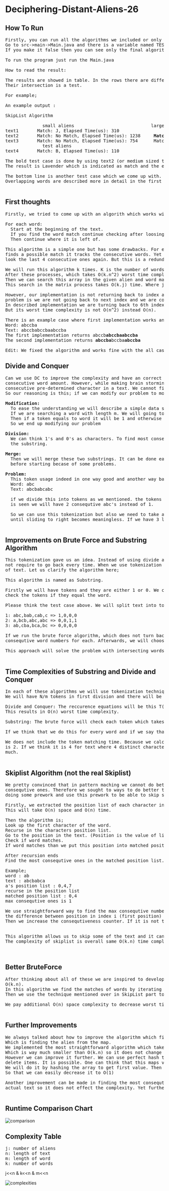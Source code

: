 
# Deciphering-Distant-Aliens-26

## How To Run

<pre>
Firstly, you can run all the algorithms we included or only the algorithm we decided to be best.
Go to src->main->Main.java and there is a variable named TEST_ALL_ALGORITHMS, if you make its value true you can see the results of all algorithms.
If you make it false then you can see only the final algorithms result.

To run the program just run the Main.java

How to read the result:

The results are showed in table. In the rows there are different texts or sentences. In the columns there are different aliens.
Their intersection is a test.

For example;

An example output :

SkipList Algorithm

	          small aliens				               large aliens
text1	    Match: J, Elapsed Time(us): 310                 Match: No Match, Elapsed Time(us): 319
text2	    Match: No Match, Elapsed Time(us): 1238	    <b>Match: Lavender, Elapsed Time(us): 2189</b>
text3	    Match: No Match, Elapsed Time(us): 754	    Match: Albus, Elapsed Time(us): 2184
	          test aliens
text4	    Match: B, Elapsed Time(us): 110	

The bold test case is done by using text2 (or medium sized text, text1 is smallest one and text3 is biggest) and by using large aliens.
The result is Lavender which is indicated as match and the elapsed time in microseconds is given as 2189.

The bottom line is another test case which we come up with. This test case is used to check if algorithm works in overlapping words.
Overlapping words are described more in detail in the first thoughts section.

</pre>

## First thoughts

<pre>
Firstly, we tried to come up with an algorith which works without bothering about complexity. Then we thought a brute force algorithm. This algorithm works like below;

For each word:
  Start at the beginning of the text.
  If you find the word match continue checking after loosing consecutiveness and update the max number of consecutive word find.
  Then continue where it is left of.

This algorithm is a simple one but has some drawbacks. For example at index 5 we have 5 consecutive 3 character words. So algorithm looks till 5th index after it
finds a possible match it tracks the consecutive words. Yet it turns back to 6th index. So when it continues it will find another match at 8th index and it will 
look the last 4 consecutive ones again. But this is a redundancy and it may cause worst time complexity of O(n^2). Where n is the lenght of the text.

We will run this algorithm k times. K is the number of words. 
After these processes, which takes O(k.n^2) worst time complexity, we will have and array which stores maximum consecutive word amounts in the given text.
Then we can search this array in the given alien and word matrix and find the alien.
This search in the matrix process takes O(k.j) time. Where j is the number of aliens.

However, our implementation is not returning back to index after finding consecutive ones. When we first implemented it, we did not realize the problem. The
problem is we are not going back to next index and we are continuing the index after consecutive words. To clarify the situation think the example at the top. 
In described implementation we are turning back to 6th index. But in our implementation we are continuing with index 20. This later implementation is not correct.
But its worst time complexity is not O(n^2) instead O(n).

There is an example case where first implementation works and second not.
Word: abccba
Text: abccbabccbaabccba
The first implementation returns abccb<b>abccbaabccba</b>
The second implementation returns <b>abccba</b>bccba<b>abccba</b>

Edit: We fixed the algorithm and works fine with the all cases.
</pre>

## Divide and Conquer

<pre>
Can we use DC to improve the complexity and have an correct solution? We could not figure out how to divide the text meaningfully, merge it and get the most
consecutive word amount. However, while making brain storming we figured out how to solve a similiar problem with DC. The similiar problem is finding the most
consecutive pre-determined character in a text. We cannot find consecutive words, yet find characters using DC. 
So our reasoning is this; if we can modify our problem to more simpler one and solve it by DC, we may improve the complexity.

<b>Modification:</b>
  To ease the understanding we will describe a simple data structure, however it can also be mimicked by index manipulations.
  If we are searching a word with length m. We will going to divide the text into parts with length m. So we will have n/m parts. Call this parts as tokens.
  Then if a token equals to word it will be 1 and otherwise 0.
  So we end up modifying our problem 
  
<b>Division:</b>
  We can think 1's and 0's as characters. To find most consequtive 1's we can divide the text in the middle into two subtexts. Until we have one character left in
  the substring.
  
<b>Merge:</b>
  Then we will merge these two substrings. It can be done easily with O(1) worst time complexity. Yet we won't get into its details because we abondened this idea
  before starting becase of some problems. 

<b>Problem:</b>
  This token usage indeed in one way good and another way bad. Firstly, we cannot just skip characters because we can skip words. For example;
  Word: abc
  Text: abcbabcabc
  
  if we divide this into tokens as we mentioned. the tokens will be abc,bab,cab,c however if we divide the tokens starting from 1 left such as a,bcb,abc,abc as it 
  is seen we will have 2 consequtive abc's instead of 1. 
  
  So we can use this tokenization but also we need to take account these problems. To solve that, we can create more tokens starting from 1 character each turn
  until sliding to right becomes meaningless. If we have 3 length word after sliding to right 3 times, we will have same tokens so there is no need for that.
  
</pre>

## Improvements on Brute Force and Substring Algorithm

<pre>
This tokenization gave us an idea. Instead of using divide and conquer we can adapt tokenization to brute force. As we mentioned brute force is fast when it does 
not require to go back every time. When we use tokenization we can use this property of brute force. Because the side cases will be handled in different partitions
of text. Let us clarify the algorithm here; 

This algorithm is named as Substring.

Firstly we will have tokens and they are either 1 or 0. We can do this while running algorithm or before. This won't change much because in either case we need to 
check the tokens if they equal the word.

Please think the test case above. We will split text into tokens and each time we split the text again by sliding the start point 1 character right until reaching the word size which is 3.

1: abc,bab,cab,c => 1,0,0,0
2: a,bcb,abc,abc => 0,0,1,1
3: ab,cba,bca,bc => 0,0,0,0

If we run the brute force algorithm, which does not turn back while searching as it is mentioned above, in each these cases, then we will get the maximum
consequtive word numbers for each. Afterwards, we will choose the biggest one. 

This approach will solve the problem with intersecting words and problem with tokens.
  
</pre>

## Time Complexities of Substring and Divide and Conquer

<pre>
In each of these algorithms we will use tokenization technique. Yet finding the most consequtive ones in these tokens is different. 
We will have N/m tokens in first division and there will be m divisions so that we will have n tokens at total. N is length of text and m is length of word.

Divide and Conquer: The reccurence equations will be this T(n) = 2T(n/2) + O(1) where n is the total number of tokens which also equals to N.
This results in O(n) worst time complexity. 

Substring: The brute force will check each token which takes O(1) and there is O(n) tokens so it also has O(n) complexity.

If we think that we do this for every word and if we say that we have k number of words then the worst case time complexity is O(k.n).

We does not include the token matching time. Because we calculated that if there were 2 distinct characters instead of 4, then the expected comparisons per token
is 2. If we think it is 4 for text where 4 distinct characters used. The complexity will be multiplied with 4 which is constant and does not effect the complexity
much.
  
</pre>
  
## Skiplist Algorithm (not the real Skiplist)

<pre>
We pretty convinced that in pattern maching we cannot do better than O(n). However, we are not trying to find all the matches, we just wanted to find most
consequtive ones. Therefore we sought to ways to do better than O(k.n) in total. Skiplist algorithm inspired us to develop this algorithm. The idea here is 
doing some prework and use this prework to be able to skip some part of the text.

Firstly, we extracted the position list of each character in the text. This position list stores the positions of the character. 
This will take O(n) space and O(n) time. 

Then the algorithm is;
Look up the first character of the word.
Recurse in the characters position list.
Go to the position in the text. (Position is the value of list.)
Check if word matches.
If word matches than we put this position into matched position list

After recursion ends 
Find the most consequtive ones in the matched position list.

Example;
word : ab
text : abcbabca
a's position list : 0,4,7
recurse in the position list
matched position list : 0,4
max consequtive ones is 1

We use straightforward way to find the max consequtive number from position list. We first look the first position and check if 
the difference between position in index i (first position) and position in index i+1 is same with the lenght of word. 
Then we increase the consequtiveness counter. If it is not the same then we reset the counter. We do this in for loop.


This algorithm allows us to skip some of the text and it can be seen in the test runs. Yet it is not satisfying. 
The complexity of skiplist is overall same O(k.n) time complexity with extra O(n) space complexity. 

  
</pre>


## Better BruteForce

<pre>
After thinking about all of these we are inspired to develop more efficient bruteforce algorithm where we decrease the worst time complexity to
O(k.n).
In this algorithm we find the matches of words by iterating over the text one character by one and when we find the match, we store its position (index) into an array.
Then we use the technique mentioned over in SkipList part to find the max consequtive number of occurences.

We pay additional O(n) space complexity to decrease worst time complexity and it works slightly better than Substring algorithm.
  
</pre>

## Further Improvements
<pre>
We always talked about how to improve the algorithm which find the most consequtive words. Yet there is another part of the problem.
Which is finding the alien from the map.
We implemented the most straightforward algorithm which takes O(j.k) where j is the number of aliens and k is the number of words.
Which is way much smaller than O(k.n) so it does not change the resulting time complexity.
However we can improve it further. We can use perfect hash tables. Because we first read the aliens from the cvs and do not insert or 
delete items. It is possible. One can think that this maps value is an array with numbers but we can manipulate them and have a integer value map. 
We will do it by hashing the array to get first value. Then hashing again to find the position.
So that we can easily decrease it to O(1)

Another improvement can be made in finding the most consequtive sequence of word amounts from the position list. In average, this list is very small compared to 
actual text so it does not effect the complexity. Yet further optimizations may help improving the runtimes in final bruteforce algorithm and skiplist algorithm.

</pre>

## Runtime Comparison Chart
![comparison](https://user-images.githubusercontent.com/81180218/120789843-ccd1ab00-c53a-11eb-9b32-0b087dce8829.png)

## Complexity Table
<pre>
j: number of aliens
n: length of text  
m: length of word
k: number of words
</pre>
j<<n & k<<n & m<<n

 

![complexities](https://user-images.githubusercontent.com/81180218/120790095-26d27080-c53b-11eb-8a42-baab51a43f9b.png)


  
